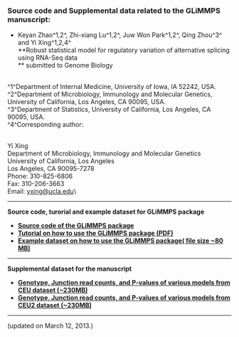 ### Source code and Supplemental data related to the GLiMMPS manuscript:

-   Keyan Zhao^1,2^, Zhi-xiang Lu^1,2^, Juw Won Park^1,2^, Qing Zhou^3^
    and Yi Xing^1,2,4^ \
     **Robust statistical model for regulatory variation of alternative
    splicing using RNA-Seq data\
    ** submitted to Genome Biology

\
 ^1^Department of Internal Medicine, University of Iowa, IA 52242, USA.\
 ^2^Department of Microbiology, Immunology and Molecular Genetics,
University of California, Los Angeles, CA 90095, USA.\
 ^3^Department of Statistics, University of California, Los Angeles, CA
90095, USA.\
 ^4^Corresponding author:

\
 Yi Xing\
 Department of Microbiology, Immunology and Molecular Genetics\
 University of California, Los Angeles\
 Los Angeles, CA 90095-7278\
 Phone: 310-825-6806\
 Fax: 310-206-3663\
 Email: [yxing@ucla.edu](mailto:yxing@ucla.edu)\

* * * * *

**Source code, turorial and example dataset for GLiMMPS package**

-   [**Source code of the GLiMMPS package**](GLiMMPScode.tar.gz)
-   [**Tutorial on how to use the GLiMMPS package
    (PDF)**](Tutorial_for_GLiMMPS.pdf)
-   [**Example dataset on how to use the GLiMMPS package( file size \~80
    MB)**](example.tar.gz)

* * * * *

**Supplemental dataset for the manuscript**

-   [**Genotype, Junction read counts, and P-values of various models
    from CEU dataset (\~230MB)**](CheungCEU.tar.gz)
-   [**Genotype, Junction read counts, and P-values of various models
    from CEU2 dataset (\~230MB)**](MontgomeryCEU.tar.gz)

* * * * *

(updated on March 12, 2013.)

